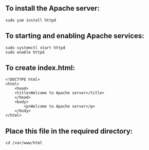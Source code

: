 ## To install the Apache server:
```
sudo yum install httpd 
```

## To starting and enabling Apache services:
```
sudo systemctl start httpd
sudo enable httpd
```

## To create index.html:
```
<!DOCTYPE html>
<html>
    <head>
    <title>Welcome to Apache server</title>
    </head>
    <body>
        <p>Welcome to Apache server</p>
    </body>
</html>
```

## Place this file in the required directory:
```
cd /var/www/html
```